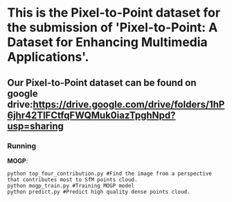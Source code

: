 # This is the Pixel-to-Point dataset for the submission of 'Pixel-to-Point: A Dataset for Enhancing Multimedia Applications'.
## Our Pixel-to-Point dataset can be found on google drive:https://drive.google.com/drive/folders/1hP6jhr42TlFCtfqFWQMuk0iazTpghNpd?usp=sharing

### Running
**MOGP**:
```shell
python top_four_contribution.py #Find the image from a perspective that contributes most to SfM points cloud.
python mogp_train.py #Training MOGP model
python predict.py #Predict high quality dense points cloud.
```
